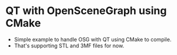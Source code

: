 # QT with OpenSceneGraph using CMake
- Simple example to handle OSG with QT using CMake to compile.
- That's supporting STL and 3MF files for now.
